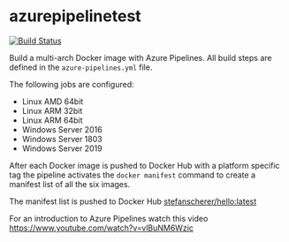 # azurepipelinetest
[![Build Status](https://stefanscherer.visualstudio.com/azurepipelinetest/_apis/build/status/azurepipelinetest-CI?branchName=master)](https://stefanscherer.visualstudio.com/azurepipelinetest/_build/latest?definitionId=2?branchName=master)

Build a multi-arch Docker image with Azure Pipelines. All build steps are defined in the `azure-pipelines.yml` file.

The following jobs are configured:
- Linux AMD 64bit
- Linux ARM 32bit
- Linux ARM 64bit
- Windows Server 2016
- Windows Server 1803
- Windows Server 2019

After each Docker image is pushed to Docker Hub with a platform specific tag the pipeline
activates the `docker manifest` command to create a manifest list of all the six images.

The manifest list is pushed to Docker Hub [stefanscherer/hello:latest](https://cloud.docker.com/repository/docker/stefanscherer/hello)

For an introduction to Azure Pipelines watch this video https://www.youtube.com/watch?v=vlBuNM6Wzic 
